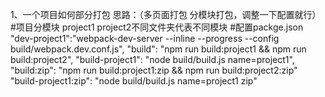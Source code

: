 1、一个项目如何部分打包
思路：（多页面打包  分模块打包，调整一下配置就行）
#项目分模块
project1 project2不同文件夹代表不同模块
#配置packge.json
"dev-project1":"webpack-dev-server --inline --progress --config build/webpack.dev.conf.js",
"build": "npm run build:project1 && npm run build:project2",
"build-project1": "node build/build.js name=project1",
"build:zip": "npm run build:project1:zip && npm run build:project2:zip"
"build-project1:zip": "node build/build.js name=project1 zip"
